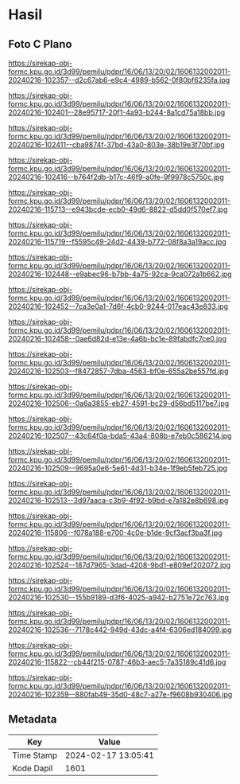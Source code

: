 # Hasil

## Foto C Plano

https://sirekap-obj-formc.kpu.go.id/3d99/pemilu/pdpr/16/06/13/20/02/1606132002011-20240216-102357--d2c67ab6-e9c4-4989-b562-0f80bf6235fa.jpg

https://sirekap-obj-formc.kpu.go.id/3d99/pemilu/pdpr/16/06/13/20/02/1606132002011-20240216-102401--28e95717-20f1-4a93-b244-8a1cd75a18bb.jpg

https://sirekap-obj-formc.kpu.go.id/3d99/pemilu/pdpr/16/06/13/20/02/1606132002011-20240216-102411--cba9874f-37bd-43a0-803e-38b19e3f70bf.jpg

https://sirekap-obj-formc.kpu.go.id/3d99/pemilu/pdpr/16/06/13/20/02/1606132002011-20240216-102416--b764f2db-b17c-46f9-a0fe-9f9978c5750c.jpg

https://sirekap-obj-formc.kpu.go.id/3d99/pemilu/pdpr/16/06/13/20/02/1606132002011-20240216-115713--e943bcde-ecb0-49d6-8822-d5dd0f570ef7.jpg

https://sirekap-obj-formc.kpu.go.id/3d99/pemilu/pdpr/16/06/13/20/02/1606132002011-20240216-115719--f5595c49-24d2-4439-b772-08f8a3a19acc.jpg

https://sirekap-obj-formc.kpu.go.id/3d99/pemilu/pdpr/16/06/13/20/02/1606132002011-20240216-102448--e9abec96-b7bb-4a75-92ca-9ca072a1b662.jpg

https://sirekap-obj-formc.kpu.go.id/3d99/pemilu/pdpr/16/06/13/20/02/1606132002011-20240216-102452--7ca3e0a1-7d6f-4cb0-9244-017eac43e833.jpg

https://sirekap-obj-formc.kpu.go.id/3d99/pemilu/pdpr/16/06/13/20/02/1606132002011-20240216-102458--0ae6d82d-e13e-4a6b-bc1e-89fabdfc7ce0.jpg

https://sirekap-obj-formc.kpu.go.id/3d99/pemilu/pdpr/16/06/13/20/02/1606132002011-20240216-102503--f8472857-7dba-4563-bf0e-655a2be557fd.jpg

https://sirekap-obj-formc.kpu.go.id/3d99/pemilu/pdpr/16/06/13/20/02/1606132002011-20240216-102506--0a6a3855-eb27-4591-bc29-d56bd5117be7.jpg

https://sirekap-obj-formc.kpu.go.id/3d99/pemilu/pdpr/16/06/13/20/02/1606132002011-20240216-102507--43c64f0a-bda5-43a4-808b-e7eb0c586214.jpg

https://sirekap-obj-formc.kpu.go.id/3d99/pemilu/pdpr/16/06/13/20/02/1606132002011-20240216-102509--9695a0e6-5e61-4d31-b34e-1f9eb5feb725.jpg

https://sirekap-obj-formc.kpu.go.id/3d99/pemilu/pdpr/16/06/13/20/02/1606132002011-20240216-102513--3d97aaca-c3b9-4f92-b9bd-e7a182e8b698.jpg

https://sirekap-obj-formc.kpu.go.id/3d99/pemilu/pdpr/16/06/13/20/02/1606132002011-20240216-115806--f078a188-e700-4c0e-b1de-9cf3acf3ba3f.jpg

https://sirekap-obj-formc.kpu.go.id/3d99/pemilu/pdpr/16/06/13/20/02/1606132002011-20240216-102524--187d7965-3dad-4208-9bd1-e809ef202072.jpg

https://sirekap-obj-formc.kpu.go.id/3d99/pemilu/pdpr/16/06/13/20/02/1606132002011-20240216-102530--155b9189-d3f6-4025-a942-b2751e72c763.jpg

https://sirekap-obj-formc.kpu.go.id/3d99/pemilu/pdpr/16/06/13/20/02/1606132002011-20240216-102536--7178c442-949d-43dc-a4f4-6306ed184099.jpg

https://sirekap-obj-formc.kpu.go.id/3d99/pemilu/pdpr/16/06/13/20/02/1606132002011-20240216-115822--cb44f215-0787-46b3-aec5-7a35189c41d6.jpg

https://sirekap-obj-formc.kpu.go.id/3d99/pemilu/pdpr/16/06/13/20/02/1606132002011-20240216-102359--880fab49-35d0-48c7-a27e-f9608b930406.jpg


## Metadata

| Key        | Value               |
| ---------- | ------------------- |
| Time Stamp | 2024-02-17 13:05:41 |
| Kode Dapil | 1601                |



